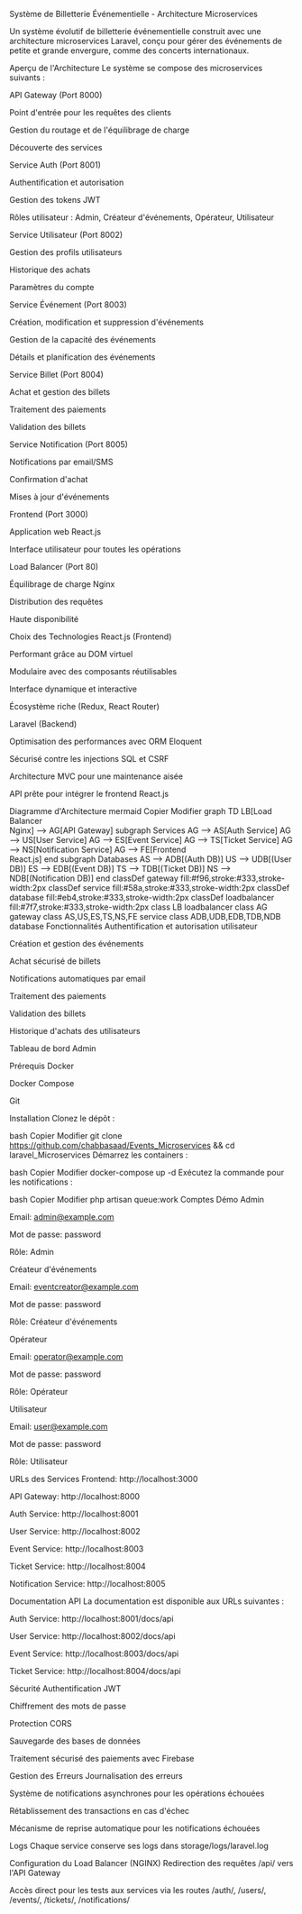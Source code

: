 Système de Billetterie Événementielle - Architecture Microservices

Un système évolutif de billetterie événementielle construit avec une architecture microservices Laravel, conçu pour gérer des événements de petite et grande envergure, comme des concerts internationaux.

Aperçu de l'Architecture
Le système se compose des microservices suivants :

API Gateway (Port 8000)

Point d'entrée pour les requêtes des clients

Gestion du routage et de l'équilibrage de charge

Découverte des services

Service Auth (Port 8001)

Authentification et autorisation

Gestion des tokens JWT

Rôles utilisateur : Admin, Créateur d'événements, Opérateur, Utilisateur

Service Utilisateur (Port 8002)

Gestion des profils utilisateurs

Historique des achats

Paramètres du compte

Service Événement (Port 8003)

Création, modification et suppression d'événements

Gestion de la capacité des événements

Détails et planification des événements

Service Billet (Port 8004)

Achat et gestion des billets

Traitement des paiements

Validation des billets

Service Notification (Port 8005)

Notifications par email/SMS

Confirmation d'achat

Mises à jour d'événements

Frontend (Port 3000)

Application web React.js

Interface utilisateur pour toutes les opérations

Load Balancer (Port 80)

Équilibrage de charge Nginx

Distribution des requêtes

Haute disponibilité

Choix des Technologies
React.js (Frontend)

Performant grâce au DOM virtuel

Modulaire avec des composants réutilisables

Interface dynamique et interactive

Écosystème riche (Redux, React Router)

Laravel (Backend)

Optimisation des performances avec ORM Eloquent

Sécurisé contre les injections SQL et CSRF

Architecture MVC pour une maintenance aisée

API prête pour intégrer le frontend React.js

Diagramme d'Architecture
mermaid
Copier
Modifier
graph TD
    LB[Load Balancer<br/>Nginx] --> AG[API Gateway]
    subgraph Services
        AG --> AS[Auth Service]
        AG --> US[User Service]
        AG --> ES[Event Service]
        AG --> TS[Ticket Service]
        AG --> NS[Notification Service]
        AG --> FE[Frontend<br/>React.js]
    end
    subgraph Databases
        AS --> ADB[(Auth DB)]
        US --> UDB[(User DB)]
        ES --> EDB[(Event DB)]
        TS --> TDB[(Ticket DB)]
        NS --> NDB[(Notification DB)]
    end
    classDef gateway fill:#f96,stroke:#333,stroke-width:2px
    classDef service fill:#58a,stroke:#333,stroke-width:2px
    classDef database fill:#eb4,stroke:#333,stroke-width:2px
    classDef loadbalancer fill:#7f7,stroke:#333,stroke-width:2px
    class LB loadbalancer
    class AG gateway
    class AS,US,ES,TS,NS,FE service
    class ADB,UDB,EDB,TDB,NDB database
Fonctionnalités
Authentification et autorisation utilisateur

Création et gestion des événements

Achat sécurisé de billets

Notifications automatiques par email

Traitement des paiements

Validation des billets

Historique d'achats des utilisateurs

Tableau de bord Admin

Prérequis
Docker

Docker Compose

Git

Installation
Clonez le dépôt :

bash
Copier
Modifier
git clone https://github.com/chabbasaad/Events_Microservices &&
cd laravel_Microservices
Démarrez les containers :

bash
Copier
Modifier
docker-compose up -d
Exécutez la commande pour les notifications :

bash
Copier
Modifier
php artisan queue:work
Comptes Démo
Admin

Email: admin@example.com

Mot de passe: password

Rôle: Admin

Créateur d'événements

Email: eventcreator@example.com

Mot de passe: password

Rôle: Créateur d'événements

Opérateur

Email: operator@example.com

Mot de passe: password

Rôle: Opérateur

Utilisateur

Email: user@example.com

Mot de passe: password

Rôle: Utilisateur

URLs des Services
Frontend: http://localhost:3000

API Gateway: http://localhost:8000

Auth Service: http://localhost:8001

User Service: http://localhost:8002

Event Service: http://localhost:8003

Ticket Service: http://localhost:8004

Notification Service: http://localhost:8005

Documentation API
La documentation est disponible aux URLs suivantes :

Auth Service: http://localhost:8001/docs/api

User Service: http://localhost:8002/docs/api

Event Service: http://localhost:8003/docs/api

Ticket Service: http://localhost:8004/docs/api

Sécurité
Authentification JWT

Chiffrement des mots de passe

Protection CORS

Sauvegarde des bases de données

Traitement sécurisé des paiements avec Firebase

Gestion des Erreurs
Journalisation des erreurs

Système de notifications asynchrones pour les opérations échouées

Rétablissement des transactions en cas d'échec

Mécanisme de reprise automatique pour les notifications échouées

Logs
Chaque service conserve ses logs dans storage/logs/laravel.log

Configuration du Load Balancer (NGINX)
Redirection des requêtes /api/ vers l'API Gateway

Accès direct pour les tests aux services via les routes /auth/, /users/, /events/, /tickets/, /notifications/
